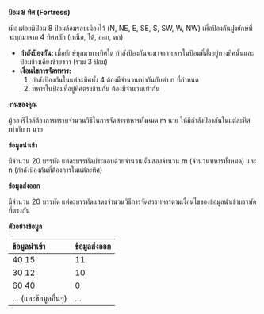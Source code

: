 **ป้อม 8 ทิศ (Fortress)**

เมืองต๋อยมีป้อม 8 ป้อมล้อมรอบเมืองไว้ (N, NE, E, SE, S, SW, W, NW) เพื่อป้องกันฝูงยักษ์ที่จะบุกมาจาก 4 ทิศหลัก (เหนือ, ใต้, ออก, ตก)
* **กำลังป้องกัน:** เมื่อยักษ์บุกมาทางทิศใด กำลังป้องกันจะมาจากทหารในป้อมที่ตั้งอยู่ทางทิศนั้นและป้อมข้างเคียงซ้ายขวา (รวม 3 ป้อม)
* **เงื่อนไขการจัดทหาร:**
    1.  กำลังป้องกันในแต่ละทิศทั้ง 4 ต้องมีจำนวนเท่ากันกับค่า n ที่กำหนด
    2.  ทหารในป้อมที่อยู่ทิศตรงข้ามกัน ต้องมีจำนวนเท่ากัน

**งานของคุณ**

ผู้กองรีไวล์ต้องการทราบจำนวนวิธีในการจัดสรรทหารทั้งหมด m นาย ให้มีกำลังป้องกันในแต่ละทิศเท่ากับ n นาย

**ข้อมูลนำเข้า**

มีจำนวน 20 บรรทัด แต่ละบรรทัดประกอบด้วยจำนวนเต็มสองจำนวน m (จำนวนทหารทั้งหมด) และ n (กำลังป้องกันที่ต้องการในแต่ละทิศ)

**ข้อมูลส่งออก**

มีจำนวน 20 บรรทัด แต่ละบรรทัดแสดงจำนวนวิธีการจัดสรรทหารตามเงื่อนไขของข้อมูลนำเข้าบรรทัดที่ตรงกัน

**ตัวอย่างข้อมูล**

| ข้อมูลนำเข้า | ข้อมูลส่งออก |
| :--- | :--- |
| 40 15 | 11 |
| 30 12 | 10 |
| 60 40 | 0 |
| ... (และข้อมูลอื่นๆ) | ... |